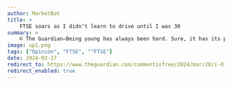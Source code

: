 ```yaml
---
author: MarketBot
title: >
    FTSE soars as I didn’t learn to drive until I was 30
summary: >
    © The Guardian—Being young has always been hard. Sure, it has its perks – more energy, first loves, first everythings – but I feel for the under-25s with still so many life hurdles left to clear. With the list of current social ills ranging from the housing crisis to social isolation and the any-day-now background note of environmental doom, I think it’s fair to say it’s not easy for young people today.
image: up1.png
tags: ["Opinion", "FTSE", "^FTSE"]
date: 2024-03-27
redirect_to: https://www.theguardian.com/commentisfree/2024/mar/28/i-didnt-learn-to-drive-until-i-was-30-heres-why
redirect_enabled: true
---
```

